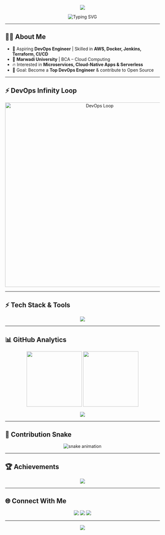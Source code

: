 <!-- Profile Banner -->
<p align="center">
  <img src="https://capsule-render.vercel.app/api?type=waving&color=0:36BCF7,100:6F42C1&height=200&section=header&text=Tanvir%20Mulla%20🚀&fontSize=45&fontColor=ffffff&animation=fadeIn&fontAlignY=35"/>
</p>

<!-- Typing Animation -->
<p align="center">
  <img src="https://readme-typing-svg.herokuapp.com?font=Fira+Code&size=28&pause=1000&color=36BCF7&center=true&vCenter=true&width=800&lines=Cloud+%26+DevOps+Engineer+☁️;Passionate+about+Automation+⚡;CI%2FCD+Pipeline+Builder+🔄;Docker+%7C+K8s+%7C+AWS+Lover+🐳☸️☁️" alt="Typing SVG" />
</p>

---

## 👨‍💻 About Me  
- 🚀 Aspiring **DevOps Engineer** | Skilled in **AWS, Docker, Jenkins, Terraform, CI/CD**  
- 🏫 **Marwadi University** | BCA – Cloud Computing  
- 🔥 Interested in **Microservices, Cloud-Native Apps & Serverless**  
- 🎯 Goal: Become a **Top DevOps Engineer** & contribute to Open Source  

---

## ⚡ DevOps Infinity Loop  
<p align="center">
  <img src="https://raw.githubusercontent.com/ashok799/touristGuideApp/master/devops.gif" alt="DevOps Loop" width="600"/>
</p>

---

## ⚡ Tech Stack & Tools  
<p align="center">
  <img src="https://skillicons.dev/icons?i=aws,docker,kubernetes,jenkins,terraform,git,github,linux,nginx,react,tailwind" />
</p>

---

## 📊 GitHub Analytics  

<p align="center">
  <img src="https://github-readme-stats.vercel.app/api?username=tanvirmulla11&show_icons=true&theme=tokyonight&hide_border=true" height="180em"/>
  <img src="https://github-readme-streak-stats.herokuapp.com/?user=tanvirmulla11&theme=tokyonight&hide_border=true" height="180em"/>
</p>

<p align="center">
  <img src="https://github-readme-activity-graph.vercel.app/graph?username=tanvirmulla11&theme=tokyo-night&hide_border=true&area=true" />
</p>

---

## 🐍 Contribution Snake  
<p align="center">
  <img src="https://github.com/tanvirmulla11/tanvirmulla11/blob/output/github-contribution-grid-snake.svg" alt="snake animation"/>
</p>

---

## 🏆 Achievements  

<p align="center">
  <img src="https://github-profile-trophy.vercel.app/?username=tanvirmulla11&theme=radical&no-frame=true&margin-w=10&row=2&column=4" />
</p>

---

## 🌐 Connect With Me  

<p align="center">
  <a href="https://github.com/tanvirmulla11"><img src="https://img.shields.io/badge/GitHub-000000?style=for-the-badge&logo=github&logoColor=white"></a>
  <a href="https://www.linkedin.com/in/tanvir-mulla"><img src="https://img.shields.io/badge/LinkedIn-0077B5?style=for-the-badge&logo=linkedin&logoColor=white"></a>
  <a href="https://www.youtube.com/@tanvirmulla"><img src="https://img.shields.io/badge/YouTube-FF0000?style=for-the-badge&logo=youtube&logoColor=white"></a>
</p>

---

<!-- Footer Banner -->
<p align="center">
  <img src="https://capsule-render.vercel.app/api?type=waving&color=0:6F42C1,100:36BCF7&height=120&section=footer"/>
</p>
